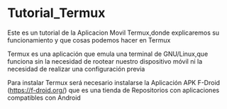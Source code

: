 # Tutorial_Termux
Este es un tutorial de la Aplicacion Movil Termux,donde explicaremos su funcionamiento y que cosas podemos hacer en Termux

Termux es una aplicación que emula una terminal de GNU/Linux,que funciona sin la necesidad de rootear nuestro dispositivo móvil ni la necesidad de realizar una configuración previa 


Para instalar Termux será necesario instalarse la Aplicación APK F-Droid (https://f-droid.org/) que es una tienda de Repositorios con aplicaciones compatibles con Android

